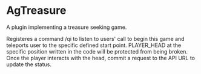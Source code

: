# AgTreasure
A plugin implementing a treasure seeking game.


Registeres a command /qi to listen to users' call to begin this game and teleports user to the specific defined start point. PLAYER_HEAD at the specific position written in the code will be protected from being broken. Once the player interacts with the head, commit a request to the API URL to update the status.
